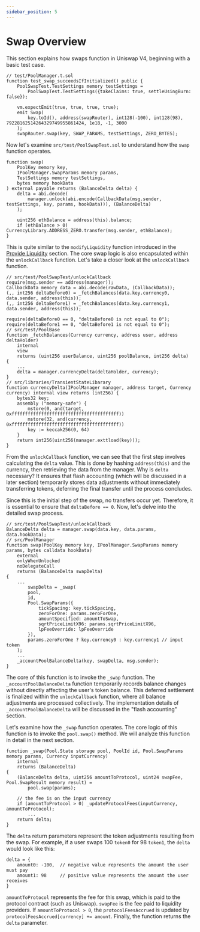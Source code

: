 ```yaml
---
sidebar_position: 5
---
```


# Swap Overview

This section explains how swaps function in Uniswap V4, beginning with a basic test case.

```solidity
// test/PoolManager.t.sol
function test_swap_succeedsIfInitialized() public {
    PoolSwapTest.TestSettings memory testSettings =
        PoolSwapTest.TestSettings({takeClaims: true, settleUsingBurn: false});

    vm.expectEmit(true, true, true, true);
    emit Swap(
        key.toId(), address(swapRouter), int128(-100), int128(98), 79228162514264329749955861424, 1e18, -1, 3000
    );
    swapRouter.swap(key, SWAP_PARAMS, testSettings, ZERO_BYTES);
```

Now let's examine `src/test/PoolSwapTest.sol` to understand how the `swap` function operates.

```solidity
function swap(
    PoolKey memory key,
    IPoolManager.SwapParams memory params,
    TestSettings memory testSettings,
    bytes memory hookData
) external payable returns (BalanceDelta delta) {
    delta = abi.decode(
        manager.unlock(abi.encode(CallbackData(msg.sender, testSettings, key, params, hookData))), (BalanceDelta)
    );

    uint256 ethBalance = address(this).balance;
    if (ethBalance > 0) CurrencyLibrary.ADDRESS_ZERO.transfer(msg.sender, ethBalance);
}
```

This is quite similar to the `modifyLiquidity` function introduced in the [Provide Liquidity](https://blockchaincampus.net/docs/UniswapV4/core-explained/Provide%20Liquidity) section. The core swap logic is also encapsulated within the `unlockCallback` function. Let's take a closer look at the `unlockCallback` function.

```solidity
// src/test/PoolSwapTest/unlockCallback
require(msg.sender == address(manager));
CallbackData memory data = abi.decode(rawData, (CallbackData));
(,, int256 deltaBefore0) = _fetchBalances(data.key.currency0, data.sender, address(this));
(,, int256 deltaBefore1) = _fetchBalances(data.key.currency1, data.sender, address(this));

require(deltaBefore0 == 0, "deltaBefore0 is not equal to 0");
require(deltaBefore1 == 0, "deltaBefore1 is not equal to 0");
// src/test/PoolBase
function _fetchBalances(Currency currency, address user, address deltaHolder)
    internal
    view
    returns (uint256 userBalance, uint256 poolBalance, int256 delta)
{
    ...
    delta = manager.currencyDelta(deltaHolder, currency);
}
// src/libraries/TransientStateLibarary
function currencyDelta(IPoolManager manager, address target, Currency currency) internal view returns (int256) {
    bytes32 key;
    assembly ("memory-safe") {
        mstore(0, and(target, 0xffffffffffffffffffffffffffffffffffffffff))
        mstore(32, and(currency, 0xffffffffffffffffffffffffffffffffffffffff))
        key := keccak256(0, 64)
    }
    return int256(uint256(manager.exttload(key)));
}
```

From the `unlockCallback` function, we can see that the first step involves calculating the `delta` value. This is done by hashing `address(this)` and the currency, then retrieving the data from the manager. Why is `delta` necessary? It ensures that flash accounting (which will be discussed in a later section) temporarily stores data adjustments without immediately transferring tokens, deferring the final transfer until the process concludes.

Since this is the initial step of the swap, no transfers occur yet. Therefore, it is essential to ensure that `deltaBefore == 0`. Now, let's delve into the detailed swap process.

```solidity
// src/test/PoolSwapTest/unlockCallback
BalanceDelta delta = manager.swap(data.key, data.params, data.hookData);
// src/PoolManager
function swap(PoolKey memory key, IPoolManager.SwapParams memory params, bytes calldata hookData)
    external
    onlyWhenUnlocked
    noDelegateCall
    returns (BalanceDelta swapDelta)
{
    ...
        swapDelta = _swap(
        pool,
        id,
        Pool.SwapParams({
            tickSpacing: key.tickSpacing,
            zeroForOne: params.zeroForOne,
            amountSpecified: amountToSwap,
            sqrtPriceLimitX96: params.sqrtPriceLimitX96,
            lpFeeOverride: lpFeeOverride
        }),
        params.zeroForOne ? key.currency0 : key.currency1 // input token
    );
    ...
    _accountPoolBalanceDelta(key, swapDelta, msg.sender);
}
```

The core of this function is to invoke the `_swap` function. The `_accountPoolBalanceDelta` function temporarily records balance changes without directly affecting the user's token balance. This deferred settlement is finalized within the `unlockCallback` function, where all balance adjustments are processed collectively. The implementation details of `_accountPoolBalanceDelta` will be discussed in the "flash accounting" section.

Let's examine how the `_swap` function operates. The core logic of this function is to invoke the `pool.swap()` method. We will analyze this function in detail in the next section.

```solidity
function _swap(Pool.State storage pool, PoolId id, Pool.SwapParams memory params, Currency inputCurrency)
    internal
    returns (BalanceDelta)
{
    (BalanceDelta delta, uint256 amountToProtocol, uint24 swapFee, Pool.SwapResult memory result) =
        pool.swap(params);

    // the fee is on the input currency
    if (amountToProtocol > 0) _updateProtocolFees(inputCurrency, amountToProtocol);
		...
    return delta;
}
```

The `delta` return parameters represent the token adjustments resulting from the swap. For example, if a user swaps 100 `token0` for 98 `token1`, the `delta` would look like this:

```solidity
delta = {
    amount0: -100,  // negative value represents the amount the user must pay
    amount1: 98     // positive value represents the amount the user receives
}
```

`amountToProtocol` represents the fee for this swap, which is paid to the protocol contract (such as Uniswap). `swapFee` is the fee paid to liquidity providers. If `amountToProtocol > 0`, the `protocolFeesAccrued` is updated by `protocolFeesAccrued[currency] += amount`. Finally, the function returns the `delta` parameter.

